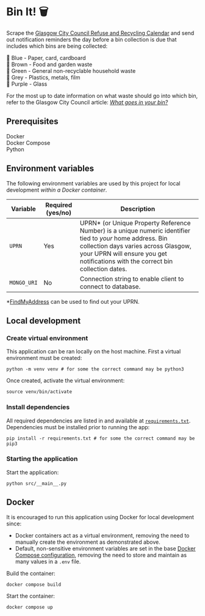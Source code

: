 # Bin It! 🗑️
Scrape the [Glasgow City Council Refuse and Recycling Calendar](https://www.glasgow.gov.uk/article/1524/Bin-Collection-Days) and send out notification reminders the day before a bin collection is due that includes which bins are being collected:  

💙 Blue - Paper, card, cardboard  
🤎 Brown - Food and garden waste  
💚 Green - General non-recyclable household waste  
🩶 Grey - Plastics, metals, film  
💜 Purple - Glass  

For the most up to date information on what waste should go into which bin, refer to the Glasgow City Council article: [_What goes in your bin?_](https://www.glasgow.gov.uk/article/13729/What-goes-in-your-bin)

## Prerequisites

Docker  
Docker Compose  
Python

## Environment variables

The following environment variables are used by this project for local development _within a Docker container_.

| Variable | Required (yes/no) | Description |
|----------|-------------------|-------------|
| `UPRN` | Yes | UPRN* (or Unique Property Reference Number) is a unique numeric identifier tied to _your_ home address. Bin collection days varies across Glasgow, your UPRN will ensure you get notifications with the correct bin collection dates. |
| `MONGO_URI` | No | Connection string to enable client to connect to database. |

*[FindMyAddress](https://www.findmyaddress.co.uk/search) can be used to find out your UPRN.

## Local development

### Create virtual environment

This application can be ran locally on the host machine. First a virtual environment must be created:

```
python -m venv venv # for some the correct command may be python3
```

Once created, activate the virtual environment:

```
source venv/bin/activate
```

### Install dependencies

All required dependencies are listed in and available at [`requirements.txt`](/requirements.txt). Dependencies must be installed prior to running the app:

```
pip install -r requirements.txt # for some the correct command may be pip3
```

### Starting the application

Start the application:

```
python src/__main__.py
```

## Docker

It is encouraged to run this application using Docker for local development since:

- Docker containers act as a virtual environment, removing the need to manually create the environment as demonstrated above.
- Default, non-sensitive environment variables are set in the base [Docker Compose configuration](/compose.yaml), removing the need to store and maintain as many values in a `.env` file. 

Build the container:

```
docker compose build
```

Start the container:

```
docker compose up
```
